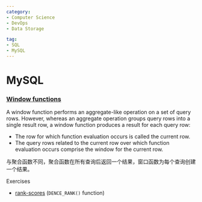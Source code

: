 ```yaml
---
category:
- Computer Science
- DevOps
- Data Storage

tag: 
- SQL
- MySQL
---
```




# MySQL

### [Window functions](https://dev.mysql.com/doc/refman/8.0/en/window-functions-usage.html)

A window function performs an aggregate-like operation on a set of query rows. However, whereas an aggregate operation groups query rows into a single result row, a window function produces a result for each query row:

- The row for which function evaluation occurs is called the current row.
- The query rows related to the current row over which function evaluation occurs comprise the window for the current row.

与聚合函数不同，聚合函数在所有查询后返回一个结果，窗口函数为每个查询创建一个结果。

Exercises
- [rank-scores](./sql-exercises.md#t178-rank-scores) (`DENCE_RANK()` function)


